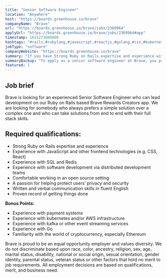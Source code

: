 ```yaml
---
title: "Senior Software Engineer"
location: "Anywhere"
host: "https://boards.greenhouse.io/brave"
companyName: "Brave"
url: "https://boards.greenhouse.io/brave/jobs/2369964"
applyUrl: "https://boards.greenhouse.io/brave/jobs/2369964#app"
timestamp: 1611273600000
hashtags: "#rails,#rubylang,#javascript,#reactjs,#golang,#css,#kubernetes,#aws,#socialmedia,#redis"
jobType: "software"
companyWebsite: "https://boards.greenhouse.io/brave"
summary: "If you have Strong Ruby on Rails expertise and experience with JavaScript and other frontend technologies, Brave has a job opening for a Senior Software Engineer"
summaryBackup: "To apply as a senior software engineer at Brave, you preferably need to have some knowledge of: #rails, #rubylang, #javascript."
featured: 1
---
```


## Job brief

Brave is looking for an experienced Senior Software Engineer who can lead development on our Ruby on Rails based Brave Rewards Creators app. We are looking for somebody who always prefers a simple solution over a complex one and who can take solutions from end to end with their full stack skills.

## Required qualifications:

* Strong Ruby on Rails expertise and experience
* Experience with JavaScript and other frontend technologies (e.g. CSS, React)
* Experience with SQL and Redis
* Experience with software development via distributed development teams
* Comfortable working in an open source setting
* A passion for helping protect users’ privacy and security
* Written and verbal communication skills in fluent English
* Proven record of getting things done

**Bonus Points:**

* Experience with payment systems
* Experience with kubernetes and/or AWS infrastructure
* Experience with kafka or other event streaming services
* Experience with Go
* Familiarity with the world of cryptocurrency, especially Ethereum

Brave is proud to be an equal opportunity employer and values diversity. We do not discriminate based upon race, color, ancestry, religion, sex, age, marital status, disability, national or social origin, sexual orientation, gender identity, parental status, veteran status or other factors that hold no merit to job requirements. All employment decisions are based on qualifications, merit, and business need.
